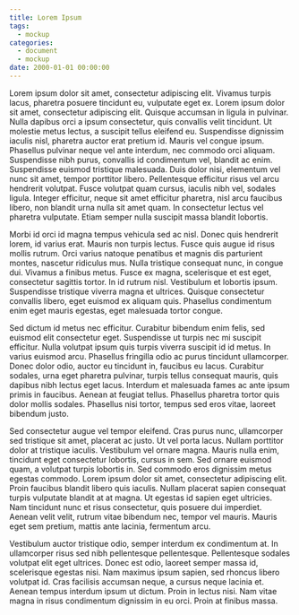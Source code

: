 ```yaml
---
title: Lorem Ipsum
tags:
  - mockup
categories:
  - document
  - mockup
date: 2000-01-01 00:00:00
---
```




Lorem ipsum dolor sit amet, consectetur adipiscing elit. Vivamus turpis lacus, pharetra posuere tincidunt eu, vulputate eget ex. Lorem ipsum dolor sit amet, consectetur adipiscing elit. Quisque accumsan in ligula in pulvinar. Nulla dapibus orci a ipsum consectetur, quis convallis velit tincidunt. Ut molestie metus lectus, a suscipit tellus eleifend eu. Suspendisse dignissim iaculis nisl, pharetra auctor erat pretium id. Mauris vel congue ipsum. Phasellus pulvinar neque vel ante interdum, nec commodo orci aliquam. Suspendisse nibh purus, convallis id condimentum vel, blandit ac enim. Suspendisse euismod tristique malesuada. Duis dolor nisi, elementum vel nunc sit amet, tempor porttitor libero. Pellentesque efficitur risus vel arcu hendrerit volutpat. Fusce volutpat quam cursus, iaculis nibh vel, sodales ligula. Integer efficitur, neque sit amet efficitur pharetra, nisl arcu faucibus libero, non blandit urna nulla sit amet quam. In consectetur lectus vel pharetra vulputate. Etiam semper nulla suscipit massa blandit lobortis.

Morbi id orci id magna tempus vehicula sed ac nisl. Donec quis hendrerit lorem, id varius erat. Mauris non turpis lectus. Fusce quis augue id risus mollis rutrum. Orci varius natoque penatibus et magnis dis parturient montes, nascetur ridiculus mus. Nulla tristique consequat nunc, in congue dui. Vivamus a finibus metus. Fusce ex magna, scelerisque et est eget, consectetur sagittis tortor. In id rutrum nisl. Vestibulum et lobortis ipsum. Suspendisse tristique viverra magna et ultrices. Quisque consectetur convallis libero, eget euismod ex aliquam quis. Phasellus condimentum enim eget mauris egestas, eget malesuada tortor congue.

Sed dictum id metus nec efficitur. Curabitur bibendum enim felis, sed euismod elit consectetur eget. Suspendisse ut turpis nec mi suscipit efficitur. Nulla volutpat ipsum quis turpis viverra suscipit id id metus. In varius euismod arcu. Phasellus fringilla odio ac purus tincidunt ullamcorper. Donec dolor odio, auctor eu tincidunt in, faucibus eu lacus. Curabitur sodales, urna eget pharetra pulvinar, turpis tellus consequat mauris, quis dapibus nibh lectus eget lacus. Interdum et malesuada fames ac ante ipsum primis in faucibus. Aenean at feugiat tellus. Phasellus pharetra tortor quis dolor mollis sodales. Phasellus nisi tortor, tempus sed eros vitae, laoreet bibendum justo.

Sed consectetur augue vel tempor eleifend. Cras purus nunc, ullamcorper sed tristique sit amet, placerat ac justo. Ut vel porta lacus. Nullam porttitor dolor at tristique iaculis. Vestibulum vel ornare magna. Mauris nulla enim, tincidunt eget consectetur lobortis, cursus in sem. Sed ornare euismod quam, a volutpat turpis lobortis in. Sed commodo eros dignissim metus egestas commodo. Lorem ipsum dolor sit amet, consectetur adipiscing elit. Proin faucibus blandit libero quis iaculis. Nullam placerat sapien consequat turpis vulputate blandit at at magna. Ut egestas id sapien eget ultricies. Nam tincidunt nunc et risus consectetur, quis posuere dui imperdiet. Aenean velit velit, rutrum vitae bibendum nec, tempor vel mauris. Mauris eget sem pretium, mattis ante lacinia, fermentum arcu.

Vestibulum auctor tristique odio, semper interdum ex condimentum at. In ullamcorper risus sed nibh pellentesque pellentesque. Pellentesque sodales volutpat elit eget ultrices. Donec est odio, laoreet semper massa id, scelerisque egestas nisi. Nam maximus ipsum sapien, sed rhoncus libero volutpat id. Cras facilisis accumsan neque, a cursus neque lacinia et. Aenean tempus interdum ipsum ut dictum. Proin in lectus nisi. Nam vitae magna in risus condimentum dignissim in eu orci. Proin at finibus massa.
